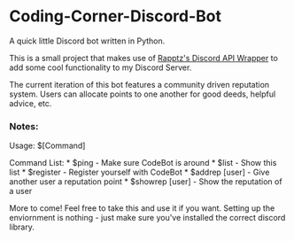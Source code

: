 # Coding-Corner-Discord-Bot
A quick little Discord bot written in Python.

This is a small project that makes use of [Rapptz's Discord API Wrapper](https://github.com/Rapptz/discord.py) to add some cool functionality to my Discord Server.

The current iteration of this bot features a community driven reputation system. Users can allocate points to one another for good deeds, helpful advice, etc.

### Notes:

Usage: $[Command]

Command List:
    * $ping - Make sure CodeBot is around
    * $list - Show this list
    * $register - Register yourself with CodeBot
    * $addrep [user] - Give another user a reputation point
    * $showrep [user] - Show the reputation of a user

More to come!
Feel free to take this and use it if you want.
Setting up the enviornment is nothing - just make sure you've installed the correct discord library.
